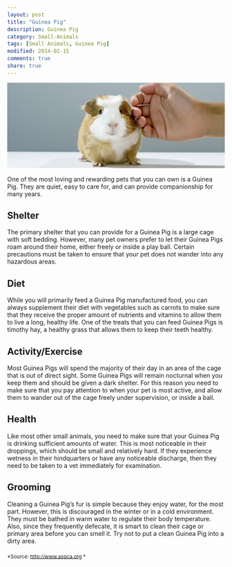 ```yaml
---
layout: post
title: "Guinea Pig"
description: Guinea Pig
category: Small-Animals
tags: [Small Animals, Guinea Pig]
modified: 2014-02-15
comments: true
share: true
---
```


<img src="/images/guinea-pig-1.jpg" class="img-post">

One of the most loving and rewarding pets that you can own is a Guinea Pig. They are quiet, easy to care for, and can provide companionship for many years.

## Shelter

The primary shelter that you can provide for a Guinea Pig is a large cage with soft bedding. However, many pet owners prefer to let their Guinea Pigs roam around their home, either freely or inside a play ball. Certain precautions must be taken to ensure that your pet does not wander into any hazardous areas.

## Diet
While you will primarily feed a Guinea Pig manufactured food, you can always supplement their diet with vegetables such as carrots to make sure that they receive the proper amount of nutrients and vitamins to allow them to live a long, healthy life. One of the treats that you can feed Guinea Pigs is timothy hay, a healthy grass that allows them to keep their teeth healthy.

## Activity/Exercise

Most Guinea Pigs will spend the majority of their day in an area of the cage that is out of direct sight. Some Guinea Pigs will remain nocturnal when you keep them and should be given a dark shelter. For this reason you need to make sure that you pay attention to when your pet is most active, and allow them to wander out of the cage freely under supervision, or inside a ball.

## Health

Like most other small animals, you need to make sure that your Guinea Pig is drinking sufficient amounts of water. This is most noticeable in their droppings, which should be small and relatively hard. If they experience wetness in their hindquarters or have any noticeable discharge, then they 
need to be taken to a vet immediately for examination.

## Grooming

Cleaning a Guinea Pig’s fur is simple because they enjoy water, for the most part. However, this is discouraged in the winter or in a cold environment. They must be bathed in warm water to regulate their body temperature. Also, since they frequently defecate, it is smart to clean their cage or primary area before you can smell it. Try not to put a clean Guinea Pig into a dirty area.

<sub>*Source: http://www.aspca.org *</sub>
